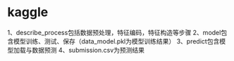 # kaggle
1、describe_process包括数据预处理，特征编码，特征构造等步骤
2、model包含模型训练、测试、保存（data_model.pkl为模型训练结果）
3、predict包含模型加载与数据预测
4、submission.csv为预测结果